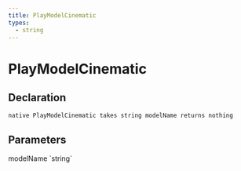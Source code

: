 ```yaml
---
title: PlayModelCinematic
types:
  - string
---
```


# PlayModelCinematic

## Declaration

```
native PlayModelCinematic takes string modelName returns nothing
```

## Parameters
<dl>
  <dt>modelName `string`</dt>
  <dd></dd>
</dl>